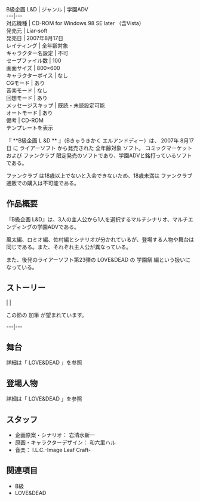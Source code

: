 B級企画 L&D  |  ジャンル  |  学園ADV   
---|---  
対応機種  |  CD-ROM for Windows 98 SE later （含Vista）   
発売元  |  Liar-soft   
発売日  |  2007年8月17日   
レイティング  |  全年齢対象   
キャラクター名設定  |  不可   
セーブファイル数  |  100   
画面サイズ  |  800×600   
キャラクターボイス  |  なし   
CGモード  |  あり   
音楽モード  |  なし   
回想モード  |  あり   
メッセージスキップ  |  既読・未読設定可能   
オートモード  |  あり   
備考  |  CD-ROM   
テンプレートを表示  
  
『 **B級企画 L &D ** 』（Bきゅうきかく エルアンドディー）は、  2007年  8月17日  に  ライアーソフト  から発売された
全年齢対象  ソフト。  コミックマーケット  および  ファンクラブ  限定発売のソフトであり、学園ADVと銘打っているソフトである。

ファンクラブ  は18歳以上でないと入会できないため、18歳未満は  ファンクラブ  通販での購入は不可能である。

##  作品概要  

『B級企画 L&D』は、3人の主人公から1人を選択するマルチシナリオ、マルチエンディングの学園ADVである。

風太編、ロミオ編、佐村編とシナリオが分かれているが、登場する人物や舞台は同じである。また、それぞれ主人公が異なっている。

また、後発のライアーソフト第23弾の  LOVE&DEAD  の  学園祭  編という扱いになっている。

##  ストーリー  

|  | 

この節の  加筆  が望まれています。  
  
---|---  
  
##  舞台  

詳細は「  LOVE&DEAD  」を参照

##  登場人物  

詳細は「  LOVE&DEAD  」を参照

##  スタッフ  

  * 企画原案・シナリオ：  岩清水新一 
  * 原画・キャラクターデザイン：  和六里ハル 
  * 音楽：  I.L.C.-Image Leaf Craft- 

##  関連項目  

  * B級 
  * LOVE&DEAD 

